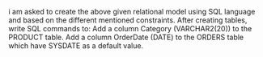 i am asked to create the above given relational model using SQL language and based on the different mentioned constraints.
After creating tables, write SQL commands to:
Add a column Category (VARCHAR2(20)) to the PRODUCT table. 
Add a column OrderDate (DATE)  to the ORDERS table which have SYSDATE as a default value.
